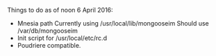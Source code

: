 Things to do as of noon 6 April 2016:
* Mnesia path
Currently using /usr/local/lib/mongooseim Should use /var/db/mongooseim
* Init script for /usr/local/etc/rc.d
* Poudriere compatible.

